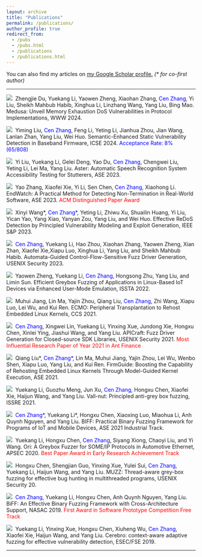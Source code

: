 ```yaml
---
layout: archive
title: "Publications"
permalink: /publications/
author_profile: true
redirect_from: 
  - /pubs
  - /pubs.html
  - /publications
  - /publications.html
---
```


You can also find my articles on <u><a href="{{author.googlescholar}}">my Google Scholar profile</a>.</u> <i>(* for co-first author)</i>

---

<p>
<a class="media" href="https://openreview.net/forum?id=uOwJEPtyOF" target="_blank"><img src="https://cenzhang.github.io/images/pdf.png"></a>&nbsp; Zhengjie Du, Yuekang Li, Yaowen Zheng, Xiaohan Zhang, <font color="blue">Cen Zhang</font>, Yi Liu, Sheikh Mahbub Habib, Xinghua Li, Linzhang Wang, Yang Liu, Bing Mao. Medusa: Unveil Memory Exhaustion DoS Vulnerabilities in Protocol Implementations, WWW 2024.
</p>

<p>
<a class="media" href="https://cenzhang.github.io/404.html" target="_blank"><img src="https://cenzhang.github.io/images/pdf.png"></a>&nbsp; Yiming Liu, <font color="blue">Cen Zhang</font>, Feng Li, Yeting Li, Jianhua Zhou, Jian Wang, Lanlan Zhan, Yang Liu, Wei Huo. Semantic-Enhanced Static Vulnerability Detection in Baseband Firmware, ICSE 2024. <font color="blue">Acceptance Rate: 8% (65/808)</font>
</p>

<p>
<a class="media" href="https://cenzhang.github.io/404.html" target="_blank"><img src="https://cenzhang.github.io/images/pdf.png"></a>&nbsp; Yi Liu, Yuekang Li, Gelei Deng, Yao Du, <font color="blue">Cen Zhang</font>, Chengwei Liu, Yeting Li, Lei Ma, Yang Liu. Aster: Automatic Speech Recognition System Accessibility Testing for Stutterers, ASE 2023.
</p>

<p>
<a class="media" href="https://cenzhang.github.io/404.html" target="_blank"><img src="https://cenzhang.github.io/images/pdf.png"></a>&nbsp; Yao Zhang, Xiaofei Xie, Yi Li, Sen Chen, <font color="blue">Cen Zhang</font>, Xiaohong Li. EndWatch: A Practical Method for Detecting Non-Termination in Real-World Software, ASE 2023.
<font color="red">ACM Distinguished Paper Award</font>
</p>

<p>
<a class="media" href="https://cenzhang.github.io/files/pubs/2023-ieeesp-rengar.pdf" target="_blank"><img src="https://cenzhang.github.io/images/pdf.png"></a>&nbsp; Xinyi Wang*, <font color="blue">Cen Zhang*</font>, Yeting Li, Zhiwu Xu, Shuailin Huang, Yi Liu, Yican Yao, Yang Xiao, Yanyan Zou, Yang Liu, and Wei Huo. Effective ReDoS Detection by Principled Vulnerability Modeling and Exploit Generation, IEEE S&P 2023.
</p>

<p>
<a class="media" href="https://www.usenix.org/conference/usenixsecurity23/presentation/zhang-cen" target="_blank"><img src="https://cenzhang.github.io/images/pdf.png"></a>&nbsp; <font color="blue">Cen Zhang</font>, Yuekang Li, Hao Zhou, Xiaohan Zhang, Yaowen Zheng, Xian Zhan, Xiaofei Xie,Xiapu Luo, Xinghua Li, Yang Liu, and Sheikh Mahbub Habib. Automata-Guided Control-Flow-Sensitive Fuzz Driver Generation, USENIX Security 2023.
</p>

<p>
<a class="media" href="https://cenzhang.github.io/files/pubs/2022-issta-equafl.pdf" target="_blank"><img src="https://cenzhang.github.io/images/pdf.png"></a>&nbsp; Yaowen Zheng, Yuekang Li, <font color="blue">Cen Zhang</font>, Hongsong Zhu, Yang Liu, and Limin Sun. Efficient Greybox Fuzzing of Applications in Linux-Based IoT Devices via Enhanced User-Mode Emulation, ISSTA 2022.
</p>

<p>
<a class="media" href="https://cenzhang.github.io/files/pubs/2021-ccs-ecmo.pdf" target="_blank"><img src="https://cenzhang.github.io/images/pdf.png"></a>&nbsp; Muhui Jiang, Lin Ma, Yajin Zhou, Qiang Liu, <font color="blue">Cen Zhang</font>, Zhi Wang, Xiapu Luo, Lei Wu, and Kui Ren. ECMO: Peripheral Transplantation to Rehost Embedded Linux Kernels, CCS 2021.
</p>

<p>
<a class="media" href="https://www.usenix.org/conference/usenixsecurity21/presentation/zhang-cen" target="_blank"><img src="https://cenzhang.github.io/images/pdf.png"></a>&nbsp; <font color="blue">Cen Zhang</font>, Xingwei Lin, Yuekang Li, Yinxing Xue, Jundong Xie, Hongxu Chen, Xinlei Ying, Jiashui Wang, and Yang Liu. APICraft: Fuzz Driver Generation for Closed-source SDK Libraries, USENIX Security 2021.
<font color="red">Most Influential Research Paper of Year 2021 in Ant Finance</font>
</p>

<p>
<a class="media" href="https://cenzhang.github.io/files/pubs/2021-ase-firmguide.pdf" target="_blank"><img src="https://cenzhang.github.io/images/pdf.png"></a>&nbsp; Qiang Liu*, <font color="blue">Cen Zhang*</font>, Lin Ma, Muhui Jiang, Yajin Zhou, Lei Wu, Wenbo Shen, Xiapu Luo, Yang Liu, and Kui Ren. FirmGuide: Boosting the Capability of Rehosting Embedded Linux Kernels Through Model-Guided Kernel Execution, ASE 2021.
</p>

<p>
<a class="media" href="https://cenzhang.github.io/404.html" target="_blank"><img src="https://cenzhang.github.io/images/pdf.png"></a>&nbsp; Yuekang Li, Guozhu Meng, Jun Xu, <font color="blue">Cen Zhang</font>, Hongxu Chen, Xiaofei Xie, Haijun Wang, and Yang Liu. Vall-nut: Principled anti-grey box fuzzing, ISSRE 2021.
</p>

<p>
<a class="media" href="https://cenzhang.github.io/404.html" target="_blank"><img src="https://cenzhang.github.io/images/pdf.png"></a>&nbsp; <font color="blue">Cen Zhang*</font>, Yuekang Li*, Hongxu Chen, Xiaoxing Luo, Miaohua Li, Anh Quynh Nguyen, and Yang Liu. BIFF: Practical Binary Fuzzing Framework for Programs of IoT and Mobile Devices, ASE 2021 Industrial Track.
</p>

<p>
<a class="media" href="https://cenzhang.github.io/404.html" target="_blank"><img src="https://cenzhang.github.io/images/pdf.png"></a>&nbsp; Yuekang Li, Hongxu Chen, <font color="blue">Cen Zhang</font>, Siyang Xiong, Chaoyi Liu, and Yi Wang. Ori: A Greybox Fuzzer for SOME/IP Protocols in Automotive Ethernet, APSEC 2020.
<font color="red">Best Paper Award in Early Research Achievement Track</font>
</p>

<p>
<a class="media" href="https://cenzhang.github.io/404.html" target="_blank"><img src="https://cenzhang.github.io/images/pdf.png"></a>&nbsp; Hongxu Chen, Shengjian Guo, Yinxing Xue, Yulei Sui, <font color="blue">Cen Zhang</font>, Yuekang Li, Haijun Wang, and Yang Liu. MUZZ: Thread-aware grey-box fuzzing for effective bug hunting in multithreaded programs, USENIX Security 20.
</p>

<p>
<a class="media" href="https://cenzhang.github.io/404.html" target="_blank"><img src="https://cenzhang.github.io/images/pdf.png"></a>&nbsp; <font color="blue">Cen Zhang</font>, Yuekang Li, Hongxu Chen, Anh Quynh Nguyen, Yang Liu. BiFF: An Effective Binary Fuzzing Framework with Cross-Architecture Support, NASAC 2019.
<font color="red">First Award in Software Prototype Competition Free Track</font>
</p>

<p>
<a class="media" href="https://cenzhang.github.io/404.html" target="_blank"><img src="https://cenzhang.github.io/images/pdf.png"></a>&nbsp; Yuekang Li, Yinxing Xue, Hongxu Chen, Xiuheng Wu, <font color="blue">Cen Zhang</font>, Xiaofei Xie, Haijun Wang, and Yang Liu. Cerebro: context-aware adaptive fuzzing for effective vulnerability detection, ESEC/FSE 2019.
</p>

---
